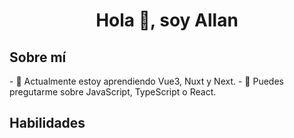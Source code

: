 <h1 align="center">Hola 👋, soy Allan</h1>

<h2>Sobre mí</h2>
- 🌱 Actualmente estoy aprendiendo Vue3, Nuxt y Next.
- 💬 Puedes pregutarme sobre JavaScript, TypeScript o React.
<h2>Habilidades</h2>
<!--
**im-allan/im-allan** is a ✨ _special_ ✨ repository because its `README.md` (this file) appears on your GitHub profile.

Here are some ideas to get you started:

- 🔭 I’m currently working on ...
- 🌱 I’m currently learning ...
- 👯 I’m looking to collaborate on ...
- 🤔 I’m looking for help with ...
- 💬 Ask me about ...
- 📫 How to reach me: ...
- 😄 Pronouns: ...
- ⚡ Fun fact: ...
-->
